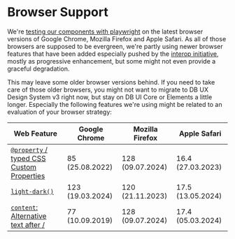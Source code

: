 # Browser Support

We're [testing our components with playwright](../../foundations/test-table) on the latest browser versions of Google Chrome, Mozilla Firefox and Apple Safari. As all of those browsers are supposed to be evergreen, we're partly using newer browser features that have been added especially pushed by the [interop initiative](https://web.dev/blog/interop-2025), mostly as progressive enhancement, but some might not even provide a graceful degradation.

This may leave some older browser versions behind. If you need to take care of those older browsers, you might not want to migrate to DB UX Design System v3 right now, but stay on DB UI Core or Elements a little longer. Especially the following features we're using might be related to an evaluation of your browser strategy:

| Web Feature                                                                                                                     | Google Chrome    | Mozilla Firefox  | Apple Safari      |
| ------------------------------------------------------------------------------------------------------------------------------- | ---------------- | ---------------- | ----------------- |
| [`@property` / typed CSS Custom Properties](https://developer.mozilla.org/en-US/docs/Web/CSS/@property)                         | 85 (25.08.2022)  | 128 (09.07.2024) | 16.4 (27.03.2023) |
| [`light-dark()`](https://developer.mozilla.org/en-US/docs/Web/CSS/color_value/light-dark)                                       | 123 (19.03.2024) | 120 (21.11.2023) | 17.5 (13.05.2024) |
| [`content`: Alternative text after /](https://developer.mozilla.org/en-US/docs/Web/CSS/content#alternative_text_string_counter) | 77 (10.09.2019)  | 128 (09.07.2024) | 17.4 (05.03.2024) |

